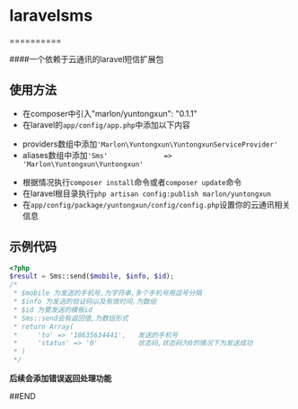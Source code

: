 # laravelsms
==========

####一个依赖于云通讯的laravel短信扩展包

## 使用方法
* 在composer中引入"marlon/yuntongxun": "0.1.1"
* 在laravel的``app/config/app.php``中添加以下内容
 - providers数组中添加``'Marlon\Yuntongxun\YuntongxunServiceProvider'``
 - aliases数组中添加``'Sms' 				=> 'Marlon\Yuntongxun\Yuntongxun'``
* 根据情况执行``composer install``命令或者``composer update``命令
* 在laravel根目录执行``php artisan config:publish marlon/yuntongxun``
* 在``app/config/package/yuntongxun/config/config.php``设置你的云通讯相关信息
## 示例代码
```php
<?php
$result = Sms::send($mobile, $info, $id);
/*
 * $mobile 为发送的手机号,为字符串,多个手机号用逗号分隔
 * $info 为发送的验证码以及有效时间,为数组
 * $id 为要发送的模板id
 * Sms::send会有返回值,为数组形式
 * return Array(
 *     'to' => '18635634441',   发送的手机号
 *     'status' => '0'          状态码,状态码为0的情况下为发送成功
 * )
 */
```


**后续会添加错误返回处理功能**

##END

